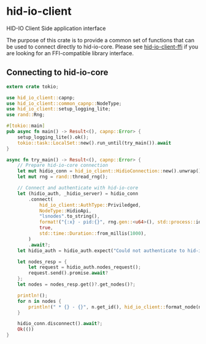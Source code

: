 # hid-io-client

HID-IO Client Side application interface

The purpose of this crate is to provide a common set of functions that can be used to connect directly to hid-io-core.
Please see [hid-io-client-ffi](../hid-io-client-ffi) if you are looking for an FFI-compatible library interface.

## Connecting to hid-io-core

```rust
extern crate tokio;

use hid_io_client::capnp;
use hid_io_client::common_capnp::NodeType;
use hid_io_client::setup_logging_lite;
use rand::Rng;

#[tokio::main]
pub async fn main() -> Result<(), capnp::Error> {
    setup_logging_lite().ok();
    tokio::task::LocalSet::new().run_until(try_main()).await
}

async fn try_main() -> Result<(), capnp::Error> {
    // Prepare hid-io-core connection
    let mut hidio_conn = hid_io_client::HidioConnection::new().unwrap();
    let mut rng = rand::thread_rng();

    // Connect and authenticate with hid-io-core
    let (hidio_auth, _hidio_server) = hidio_conn
        .connect(
            hid_io_client::AuthType::Priviledged,
            NodeType::HidioApi,
            "lsnodes".to_string(),
            format!("{:x} - pid:{}", rng.gen::<u64>(), std::process::id()),
            true,
            std::time::Duration::from_millis(1000),
        )
        .await?;
    let hidio_auth = hidio_auth.expect("Could not authenticate to hid-io-core");

    let nodes_resp = {
        let request = hidio_auth.nodes_request();
        request.send().promise.await?
    };
    let nodes = nodes_resp.get()?.get_nodes()?;

    println!();
    for n in nodes {
        println!(" * {} - {}", n.get_id(), hid_io_client::format_node(n));
    }

    hidio_conn.disconnect().await?;
    Ok(())
}
```
